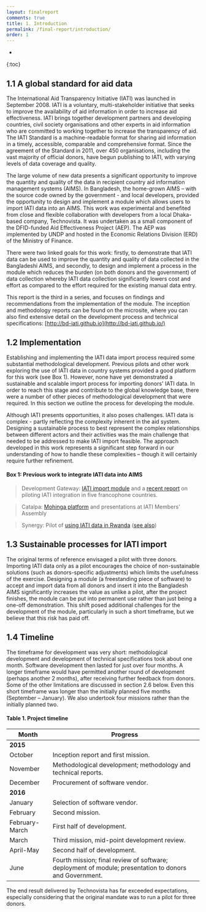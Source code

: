 ```yaml
---
layout: finalreport
comments: true
title: 1. Introduction
permalink: /final-report/introduction/
order: 1
---
```


* 
{:toc}

## 1.1 A global standard for aid data
The International Aid Transparency Initiative (IATI) was launched in September 2008. IATI is a voluntary, multi-stakeholder initiative that seeks to improve the availability of aid information in order to increase aid effectiveness. IATI brings together development partners and developing countries, civil society organisations and other experts in aid information who are committed to working together to increase the transparency of aid. The IATI Standard is a machine-readable format for sharing aid information in a timely, accessible, comparable and comprehensive format. Since the agreement of the Standard in 2011, over 450 organisations, including the vast majority of official donors, have begun publishing to IATI, with varying levels of data coverage and quality.

The large volume of new data presents a significant opportunity to improve the quantity and quality of the data in recipient country aid information management systems (AIMS). In Bangladesh, the home-grown AIMS &ndash; with the source code owned by the government - and local developers, provided the opportunity to design and implement a module which allows users to import IATI data into an AIMS. This work was experimental and benefited from close and flexible collaboration with developers from a local Dhaka-based company, Technovista. It was undertaken as a small component of the DFID-funded Aid Effectiveness Project (AEP). The AEP was implemented by UNDP and hosted in the Economic Relations Division (ERD) of the Ministry of Finance.

There were two linked goals for this work: firstly, to demonstrate that IATI data can be used to improve the quantity and quality of data collected in the Bangladeshi AIMS, and secondly, to design and implement a process in the module which reduces the burden (on both donors and the government) of data collection whereby IATI data collection significantly lowers cost and effort as compared to the effort required for the existing manual data entry.

This report is the third in a series, and focuses on findings and recommendations from the implementation of the module. The inception and methodology reports can be found on the microsite, where you can also find extensive detail on the development process and technical specifications: [http://bd-iati.github.io](http://bd-iati.github.io/)

## 1.2 Implementation
Establishing and implementing the IATI data import process required some substantial methodological development. Previous pilots and other work exploring the use of IATI data in country systems provided a good platform for this work (see Box 1). However, none have yet demonstrated a sustainable and scalable import process for importing donors' IATI data. In order to reach this stage and contribute to the global knowledge base, there were a number of other pieces of methodological development that were required. In this section we outline the process for developing the module.

Although IATI presents opportunities, it also poses challenges. IATI data is complex - partly reflecting the complexity inherent in the aid system. Designing a sustainable process to best represent the complex relationships between different actors and their activities was the main challenge that needed to be addressed to make IATI import feasible. The approach developed in this work represents a significant step forward in our understanding of how to handle these complexities &ndash; though it will certainly require further refinement.

#### Box 1: Previous work to integrate IATI data into AIMS

> Development Gateway: [IATI import module](https://github.com/devgateway/iatiimport) and a [recent report](http://www.developmentgateway.org/2015/05/21/iati-and-country-systems-dg-working-paper/) on piloting IATI integration in five francophone countries.

> Catalpa: [Mohinga platform](http://mohinga.info/en/) and presentations at IATI Members' Assembly

> Synergy: Pilot of [using IATI data in Rwanda](http://www.aidtransparency.net/wp-content/uploads/2015/04/Session-4-Rwanda-DAD-IATI-Integration.pptx) ([see also](http://www.aidtransparency.net/wp-content/uploads/2009/06/IATI-Rwanda-Country-Pilot-Final-Report-July-2010.doc))

## 1.3 Sustainable processes for IATI import
The original terms of reference envisaged a pilot with three donors. Importing IATI data only as a pilot encourages the choice of non-sustainable solutions (such as donors-specific adjustments) which limits the usefulness of the exercise. Designing a module (a freestanding piece of software) to accept and import data from all donors and insert it into the Bangladesh AIMS significantly increases the value as unlike a pilot, after the project finishes, the module can be put into permanent use rather than just being a one-off demonstration. This shift posed additional challenges for the development of the module, particularly in such a short timeframe, but we believe that this risk has paid off.

## 1.4 Timeline 
The timeframe for development was very short: methodological development and development of technical specifications took about one month. Software development then lasted for just over four months. A longer timeframe would have permitted another round of development (perhaps another 2 months), after receiving further feedback from donors. Some of the other limitations are discussed in section 2.6 below. Even this short timeframe was longer than the initially planned five months (September &ndash; January). We also undertook four missions rather than the initially planned two.

#### Table 1. Project timeline

Month | Progress
----- | --------
**2015** | 
October | Inception report and first mission.
November | Methodological development; methodology and technical reports.
December | Procurement of software vendor.
**2016** | 
January | Selection of software vendor.
February | Second mission.
February-March | First half of development.
March | Third mission, mid-point development review.
April-May | Second half of development.
June | Fourth mission; final review of software; deployment of module; presentation to donors and Government.

The end result delivered by Technovista has far exceeded expectations, especially considering that the original mandate was to run a pilot for three donors.

